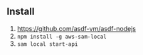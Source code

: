 ## Install

1. https://github.com/asdf-vm/asdf-nodejs
1. `npm install -g aws-sam-local`
1. `sam local start-api`
